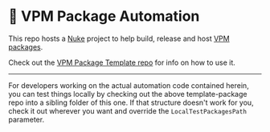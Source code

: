 # 🤖 VPM Package Automation

This repo hosts a [Nuke](https://nuke.build/) project to help build, release and host [VPM packages](https://vcc.docs.vrchat.com/vpm/packages).

Check out the [VPM Package Template repo](https://github.com/vrchat-community/template-package) for info on how to use it.

---
For developers working on the actual automation code contained herein, you can test things locally by checking out the above template-package repo into a sibling folder of this one. If that structure doesn't work for you, check it out wherever you want and override the `LocalTestPackagesPath` parameter.